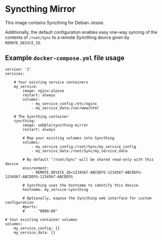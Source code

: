 # Syncthing Mirror

This image contains Syncthing for Debian Jessie.

Additionally, the default configuration enables easy one-way syncing of the contents of `/root/Sync` to a remote Syncthing device given by `REMOTE_DEVICE_ID`.
## Example `docker-compose.yml` file usage

```
version: '2'
services:

    # Your existing service containers
    my_service:
        image: nginx:alpine
        restart: always
        volumes:
            - my_service_config:/etc/nginx
            - my_service_data:/var/www/html

    # The Syncthing container
    syncthing:
        image: sebble/syncthing-mirror
        restart: always

        # Map your existing volumes into Syncthing
        volumes:
            - my_service_config:/root/Sync/my_service_config
            - my_service_data:/root/Sync/my_service_data

        # By default "/root/Sync" will be shared read-only with this device
        environment:
            - REMOTE_DEVICE_ID=1234567-ABCDEFG-1234567-ABCDEFG-1234567-ABCDEFG-1234567-ABCDEFG

        # Syncthing uses the hostname to identify this device
        hostname: my_service-syncthing

        # Optionally, expose the Syncthing web interface for custom configuration
        #ports:
        #    - "8080:80"

# Your existing container volumes
volumes:
    my_service_config: {}
    my_service_data: {}
```
